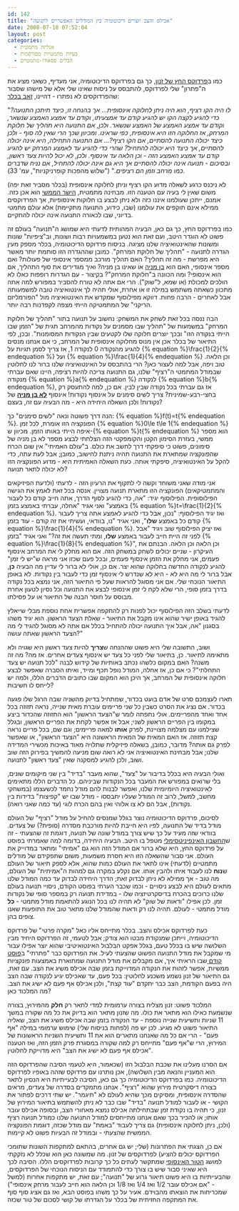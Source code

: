 ```yaml
---
id: 142
title: "אכילס והצב יוצרים דיכוטומיה בין המודלים האפשריים לתנועה"
date: 2008-07-18 07:52:04
layout: post
categories: 
  - אנליזה מתמטית
  - בעיות מתמטיות מפורסמות
  - הבלים פסאודו-מתמטיים
---
```

כמו ב<a href="http://www.gadial.net/2008/07/16/bad_math_philosophy_arrow/">פרדוקס החץ של זנון</a>, כך גם בפרדוקס הדיכוטומיה, אני מעדיף, כשאני מציג את ה"פתרון" שלי לפרדוקס, להתבסס על ניסוח שאינו שלי אלא של מישהו שסבור שהפרדוקסים לא נפתרו - דהיינו, <a href="http://www.gadial.net/2008/07/14/bad_math_philosophy_intro/">זאב בכלר</a>:

"<em>לו היה הקו רציף, הוא היה ניתן לחלוקה אינסופית... אך בהנחה זו, כיצד תיתכן התנועה? כדי להגיע לקצה הקו יש להגיע קודם עד אמצעיתו, וקודם עד אמצע האמצע שנשאר, וקודם עד אמצע האמצע של האמצע שנשאר. ולכן, אם התנועה היא תהליך של חלוקת המרחק, אז החלוקה הזו היא אינסופית, כפי שראינו. ומכיוון שכך הרי שאין לה סוף - ולכן כיצד יכולה התנועה להסתיים, אם הקו רציף?... אם התנועה התחילה, היא אינה יכולה להסתיים, אך כיצד היא יכולה להתחיל? שהרי כדי להגיע עד לאמצע המרחק יש להגיע קודם עד אמצע האמצע הזה - וכן הלאה עד אינסוף. ולכן, לא יכול להיות צעד ראשון, ובסיכום - תנועה אינה יכולה להסתיים אך היא גם אינה יכולה להתחיל, אם נניח שדברים כמו מרחב וזמן הם רציפים.</em>" ("שלוש מהפכות קופרניקניות", עמ' 33).

לא ניכנס כרגע לשאלה מדוע הקו רציף וניתן לחלוקה אינסופית (בכלר מסביר זאת יפה) משום שאין לי בעיה עם הטענה הזו. מבחינה מתמטית, <a href="http://he.wikipedia.org/wiki/%D7%94%D7%99%D7%A9%D7%A8_%D7%94%D7%9E%D7%9E%D7%A9%D7%99">הישר הממשי</a> הוא אכן כזה. אמנם, ייתכן שעולמנו איננו כזה ולא ניתן לבצע בו חלוקות אינסופיות, אך הפרדוקסים ממילא אינם תוקפים את עולמנו (שבו, כידוע, התנועה מתקיימת) אלא עולם מתמטי בדיוני, שבו לכאורה התנועה אינה יכולה להתקיים.

כמו בפרדוקס החץ, כך גם כאן, הבעיה המהותית לדעתי היא שמושג ה"תנועה" בעולם זה פשוט לא הוגדר היטב, ועם זאת הוא נטען במשמעויות רבות ושונות, וב"ציפיות" שונות ומשונות שהאינטואיציה שלנו מציגה. בניסוח פרדוקס הדיכוטומיה, בכלר מספק מעין הגדרה לתנועה - "תהליך של חלוקת המרחק". כמובן שההגדרה הזו סותמת יותר מאשר היא מפרשת - מה זה תהליך? האם תהליך מורכב ממספר אינסופי של פעולות? ואם מספר אינסופי, האם הוא <a href="http://he.wikipedia.org/wiki/%D7%A7%D7%91%D7%95%D7%A6%D7%94_%D7%91%D7%AA_%D7%9E%D7%A0%D7%99%D7%94">בן מניה</a> או שאינו בן מניה? ואיך מגדירים את סוף התהליך, אם הוא אינסופי? ומה הכוונה ב"חלוקת המרחק"? בקיצור - עם הגדרות רופפות כאלו לא הולכים למכולת (או שמא, ל"שוק"). הרי אם אתה לא טורח להסביר במפורש למה אתה מתכוון כשאתה משתמש במילה זו או אחרת, אולי תהיה לך אינטואיציה טובה למשמעותה אבל לאחרים - הרבה פחות. דווקא מפילוסוף שמקדש את האינטואיציה מול "הפורמליזם הריקני" של המתמטיקה הייתי מצפה לקפדנות רבה יותר.

הבה ננסה בכל זאת לשחק את המשחק: נחשוב על תנועה בתור "תהליך של חלוקת המרחק" במשמעות של "תהליך שבו מסמנים על נקודות מהמרחב תגית של "הזמן שבו הייתי בנקודה הזו" ובכך יוצרים חלוקה שלו לקטעים שבין הנקודות המסומנות". ובכן, לפי התיאור של בכלר אכן אין מנוס מחלוקה אינסופית של המרחב, כי אם אנחנו מנסים להגיע מהנקודה 0 לנקודה 1, אז צריך לסמן תגיות על {% equation %}\frac{1}{2}{% endequation %} ועל {% equation %}\frac{1}{4}{% endequation %} וכן הלאה. טוב ויפה, אבל למה לעצור כאן? הרי בהתבסס על האינטואיציה שלנו ברור לנו לחלוטין שבמודל המתמטי ה"רציף" שלנו, גם התנועה צריכה להיות רציפה, היינו שאם עברתי מנקודה {% equation %}a{% endequation %} לנקודה {% equation %}b{% endequation %}, אז גם עברתי בכל נקודה שבין לבין. אם כן, למה להתעסק רק בחצי-רבע-שמינית? צריך לשים סימנים על אינסוף נקודות! אינסוף <a href="http://he.wikipedia.org/wiki/%D7%A2%D7%95%D7%A6%D7%9E%D7%AA_%D7%94%D7%A8%D7%A6%D7%A3"><strong>לא בן מניה</strong></a> של נקודות! ולכן השאלה היחידה היא - מה הבעיה עם זה, בעצם?

הנה דרך פשוטה ונאה "לשים סימנים" כך: {% equation %}f(t)=t{% endequation %}. הפונקציה הזו אומרת, לכל זמן {% equation %}0\le t\le 1{% endequation %} איפה הייתי באותו הזמן. מכיוון ש-{% equation %}t{% endequation %} הוא מספר ממשי, בעזרת הסימון הקטן והקומפקטי הזה הצלחתי לבצע מספר לא בן מניה של סימונים, פשוט כי סיפקתי דרך לחשב את כולם. ב"עולם האמיתי" אין שום הכרח שהפונקציה שמתארת את התנועה תהיה ניתנת לחישוב, כמובן; אבל לעת עתה, כדי להקל על האינטואיציה, סיפקתי אותה. כעת השאלה האמיתית היא - מדוע הפונקציה הזו לא יכולה לתאר תנועה?

אני מודה שאני משוחד וקשה לי לתקוף את הרעיון הזה - לדעתי (ולדעת הפיזיקאים והמתמטיקאים) הפונקציה הזו מתארת תנועה מצויין. אנסה בכל זאת לאמץ את הגישה הפילוסופית. הפילוסוף יגיד: "אה, כדי להגיע לסוף הדרך, אתה חייב קודם כל לעבור באמצע" ואני אגיד "אחלה, עברתי באמצע בזמן {% equation %}t=\frac{1}{2}{% endequation %}. ואז יגיד הפילוסוף: "נכון, אבל כדי להגיע לאמצע אתה צריך לעבור קודם כל באמצע <strong>שלו</strong>", ואני אגיד "נו, בוודאי, ועשיתי את זה קודם - עוד בזמן {% equation %}\frac{1}{4}{% endequation %}. ואז יציק הפילוסוף שוב ויגיד "אבל לפני זה היית חייב לעבור באמצע <strong>שלו</strong>, ומתי תעשה את זה?" ואני אגיד "בזמן {% equation %}\frac{1}{8}{% endequation %}", וכן הלאה וכן הלאה. הבנתם את העיקרון - שניים יכולים לשחק במשחק הזה. אם הוא מחלק לי את המרחב אינסוף פעמים, אני מחלק את הזמן אינסוף פעמים, ובכל פעם שכזו אני מראה ש"יש לי זמן" להגיע לנקודה החדשה בחלוקה שהוא יצר. אם כן, אולי לא ברור לי עדיין מה הבעיה <strong>כן</strong>, אבל ברור לי מה היא לא - היא לא שנדרש לי אינסוף זמן כדי לעבור בין נקודות. לא באופן התיאור הנוכחי שלי. אם אני מסוגל להראות שעל פי התיאור הזה, אני נמצא בכל נקודה בדרך בזמן סופי, הרי שלא לקח לי זמן אינסופי לבצע את התנועה וכל נסיון לטעון אחרת מבוסס על חוסר הבנה של התיאור או על פסילתו.

לדעתי בשלב הזה הפילוסוף יכול לפנות רק להתקפה אפשרית אחת נוספת מבלי שייאלץ להגיד באופן ישיר שהוא אינו מקבל את התיאור - שאלת הצעד הראשון. הוא יגיד משהו בסגנון "אה, אבל איך התנועה יכולה להתחיל בכלל אם אתה לא מסוגל להגיד לי מה הצעד הראשון שאתה עושה?"

ושוב, התשובה שלי היא פשוט שההנחה ש<strong>צריך</strong> להיות צעד ראשון היא שגויה ולא מתאימה לתיאור. כן, בתיאור שלי לפני כל צעד יש אינסוף צעדים אחרים. אז מה? מה זה משנה? האם במקום כלשהו נכתב באותיות של קידוש לבנה "לכל תנועה יש צעד התחלתי"? כי אם כן, אז אחלה, המודל נופל תכף ומייד, ואיתו הסברה שאפשר לבצע חלוקה אינסופית של המרחב, אך היכן הוא המקום שבו כתובים הדברים הללו, ולמה יש לייחס לו חשיבות?

תארו לעצמכם סרט של אדם בועט בכדור, שמתחיל בדיוק מהשניה שבה הרגל שלו פגעה בכדור. אם נציג את הסרט כשבין כל שני פריימים עוברת מאית שנייה, נראה תזוזה בכל אחד ואחד מהפריימים. אולי נתפתה לומר ש"הצעד הראשון" הוא התזוזה שהכדור ביצע במקומו בין הפריים הראשון לשני; אבל אז אפשר לקחת את הפריים הראשון, ובגלל שצילמנו עם מצלמה מצויינת, לפרק <strong>אותו</strong> למאה פריימים; וגם שם, בכל פריים נראה קצת תזוזה. אז האם המאית של המאית הראשונה היא "הצעד הראשון", או שאפשר לפרק גם אותה? מדובר, כמובן, בשאלה פיזיקלית שתלויה מאוד באיכות מכשירי המדידה שלנו; אבל מבחינת האינטואיציה אני לא רואה שום מניעה להמשיך בפירוק הזה שוב ושוב, ולכן להגיע למסקנה שאין "צעד ראשון" לתנועה.

ואולי הבעיה היא בכלל בדיבור על "צעד", שהוא מעבר "בדיד" בין שני מיקומים שונים, בלי שרואים במפורש את המעבר בכל הנקודות שביניהם. כל הדברים הללו מתאימים לאינטואיציה היומיומית שלנו, ואפשר לבנות להם מודל נחמד לכשעצמו (במשחקי מחשב, למשל, לרוב זה המודל שעליו יתבססו - מודל שבו יש "קפיצות" בדידות בין נקודות), אבל הם לא צו אלוהי ואין בהם הכרח לוגי (עד כמה שאני רואה).

לסיכום, פרדוקס הדיכוטומיה נוצר בגלל שמנסים להחיל על מודל "רציף" של העולם מודל בדיד של התנועה, לפיו היא חייבת להיות מורכבת מסדרה (סופית?) של צעדים. בוודאי שזה מעיד על כך שיש צורך במודל שונה של תנועה, דוגמת זה שהצעתי - זה ש<a href="http://he.wikipedia.org/wiki/%D7%97%D7%A9%D7%91%D7%95%D7%9F_%D7%90%D7%99%D7%A0%D7%A4%D7%99%D7%A0%D7%99%D7%98%D7%A1%D7%99%D7%9E%D7%9C%D7%99">החשבון האינפיניטסימלי</a> מטפל בו היטב. הבעיה היחידה, בדומה למה שאמרתי בפוסט על פרדוקס החץ, היא שלא ברור אם המודל הזה הוא גם "אמיתי" ומתאר במדוייק את העולם. אני סבור שהשאלה הזו היא חסרת משמעות, משום שתפקידם של מודלים מתמטיים (לדעתי) אינו לתאר את העולם כמות שהוא, אלא לספק תיאור של העולם ש<strong>נוח</strong> לנו לעבוד איתו ולהבין אותו. אם נקלע במקרה גם למהות ה"אמיתית" של העולם, מה טוב - אך ממילא לא ניתן לבדוק זאת; הדרך היחידה לבדוק עד כמה המודל שלנו מתאים לעולם היא לבצע ניסויים - וכמו שכבר הערתי בפוסט הקודם, ניסויי תנועה בעולם שלנו כרוכים בהכרח בדיסקרטיזציה שלו - במדידת תנועה רק במספר סופי של נקודות זמן. לכן אפילו "ודאות של שוק" לא תהיה לנו בכל הנוגע להתאמת מודל מתמטי - <strong>כל</strong> מודל מתמטי - לעולם. תהיה לנו רק ודאות שהמודל שלנו מתאר טוב את התופעות שאנו צופים בהן.

כעת לפרדוקס אכילס והצב. בכלר מתייחס אליו כאל "מקרה פרטי" של פרדוקס הדיכוטומיה, וייתכן שמנקודת מבטו הוא צודק; אבל לטעמי, זה הפרדוקס היחיד מבין השלושה שיש בו בכלל טעם, בגלל אפקט הבלבול האינטואיטיבי שהוא יוצר אפילו עבור מי שמקבל את מודל התנועה הפשוט שהצעתי לעיל. את הפרדוקס כבר "פתרתי" ב<a href="http://www.gadial.net/2008/06/17/infinite_series/">פוסט קודם </a>שבו הראיתי איך, אם מקבלים את מודל התנועה שמתוארת באמצעות פונקציות ממשיות, אפשר לזהות את הנקודה המדוייקת בזמן שבה אכילס משיג את הצב. עם זאת, גם התיאור של זנון נשמע משכנע לחלוטין: בכל פעם, עד שאכילס יגיע לנקודה שבה הצב היה בפעם הקודמת, הצב כבר יתקדם "עוד קצת", ולכן אכילס אף פעם לא ישיג את הצב. מה המלכוד כאן?

המלכוד פשוט: זנון מצליח בצורה ערמומית למדי לתאר רק <strong>חלק</strong> מהמירוץ, בצורה שנשמעת כאילו הוא מתאר את כולו. מה שזנון מתאר הוא בדיוק את כל מה שקורה במשך 11 שניות ותשיעית שנייה נוספת - עד הנקודה בזמן שבה אכילס משיג את הצב, שאליה התיאור פשוט לא מגיע. לכן יש פה (לפחות בניסוח שלי) שימוש ערמומי במילה "אף פעם" - הרי אם כל מה שאנחנו מתארים הוא את 11 ותשיעית השניות הראשונות של המירוץ, הרי ש"אף פעם" מתייחס רק למה שקורה במסגרת פרק הזמן הזה, ואז הטענה "אכילס אף פעם לא ישיג את הצב" היא מדוייקת לחלוטין.

אם הסרנו מעלינו את שכבת הבלבול הזו (שכאמור, היא לטעמי הסיבה שהפרדוקס הזה הוא המעניין והנאה מבין השלושה), אכן נותרנו עם פרדוקס שזהה באופיו לפרדוקס הדיכוטומיה. כמו בפרדוקס הדיכוטומיה כך גם כאן, הסיבה לבעייתיות היא הנסיון לתאר בצורה דיסקרטית מירוץ שהוא "רציף". אנחנו מתמקדים בסדרה של צעדים, מראים שהסדרה אינסופית, ומסיקים מכך שהיא לעולם לא "תיגמר". יש שתי דרכים לפתור את הקושי - או לעבור למודל תנועה "בדיד" שבו כבר לא ניתן להשתמש בתיאור המירוץ של זנון, כי תהיה בו נקודת זמן שבתחילתה אכילס נמצא מאחורי הצב, ובסופה אכילס עובר אותו; או להכיר בכך שאם אנחנו מתייחסים למודל התנועה שלנו כמודל תנועה רציף (ולכן, ניתן לחלוקה אינסופית) גם צריך לעבוד "באמת" עם מודל שכזה, דוגמת הפונקציה הממשית שהצעתי - ובמודל זה הבעיות פשוט לא קיימות.

אם כן, הצגתי את הפתרונות (שלי; יש גם אחרים, בהתאם למתקפות השונות שתומכי הפרדוקס יכולים להציע) לפרדוקסים של זנון. מה שמשונה כאן הוא שכלל לא נזקקתי למושג <a href="http://he.wikipedia.org/wiki/%D7%98%D7%95%D7%A8_%D7%90%D7%99%D7%A0%D7%A1%D7%95%D7%A4%D7%99#.D7.98.D7.95.D7.A8.D7.99.D7.9D_.D7.90.D7.99.D7.A0.D7.A1.D7.95.D7.A4.D7.99.D7.99.D7.9D">הטור האינסופי</a> שמתקשר לעתים כל כך קרובות לפרדוקסים הללו. הסיבה לכך היא שאיני סבור שיש בו צורך כדי להתמודד עם הניסוח הנוכחי של הפרדוקסים, שהבעייתיות בו היא פשוט תיאור גרוע של "תנועה"; עם זאת, יש מתקפות אחרות (למשל - "אם אכילס עובר 1/2 ואז 1/4 ואז 1/8 וכן הלאה הוא חייב לעבור מרחק אינסופי") שמכריחות את הוצאתו מהבוידם. אעיר על כך משהו בפוסט הבא, ואז גם אציג סוף סוף את המתקפה החזיתית של בכלר על הגדרתו של קושי לסכום של טור שכזה.
